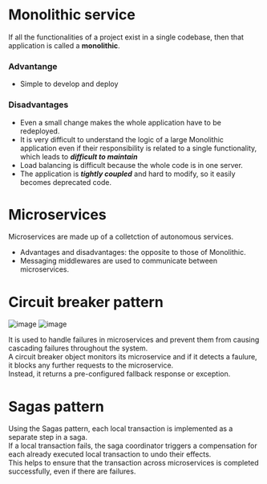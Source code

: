 # Monolithic service
If all the functionalities of a project exist in a single codebase, then that application is called a **monolithic**.
### Advantange
- Simple to develop and deploy
### Disadvantages
- Even a small change makes the whole application have to be redeployed.
- It is very difficult to understand the logic of a large Monolithic application even if their responsibility is related to a single functionality, which leads to ***difficult to maintain***
- Load balancing is difficult because the whole code is in one server.
- The application is ***tightly coupled*** and hard to modify, so it easily becomes deprecated code.

# Microservices
Microservices are made up of a colletction of autonomous services.<br>
- Advantages and disadvantages: the opposite to those of Monolithic.<br>
- Messaging middlewares are used to communicate between microservices.<br>

# Circuit breaker pattern
![image](https://user-images.githubusercontent.com/67142421/235345619-b29d9116-d1aa-4ef3-bd1c-8ebe126c01f0.png)
![image](https://user-images.githubusercontent.com/67142421/235345623-c4b76fa3-1ab6-4625-ab6f-1f9c3f7bfbfa.png)

It is used to handle failures in microservices and prevent them from causing cascading failures throughout the system.<br>
A circuit breaker object monitors its microservice and if it detects a faulure, it blocks any further requests to the microservice.<br>
Instead, it returns a pre-configured fallback response or exception.<br>

# Sagas pattern
Using the Sagas pattern, each local transaction is implemented as a separate step in a saga.<br>
If a local transaction fails, the saga coordinator triggers a compensation for each already executed local transaction to undo their effects.<br>
This helps to ensure that the transaction across microservices is completed successfully, even if there are failures.<br>
